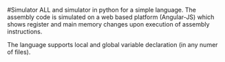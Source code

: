 #Simulator
ALL and simulator in python for a simple language. The assembly code is simulated on a web based platform (Angular-JS) which shows register and main memory changes upon execution of assembly instructions.

The language supports local and global variable declaration (in any numer of files).

